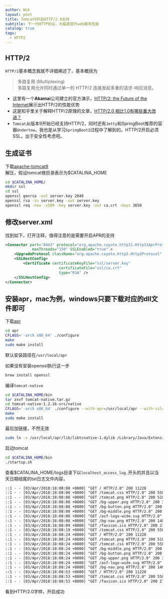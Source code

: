```yaml
---
author: Wuk
layout: post
title: Tomcat9开启HTTP/2.0支持
subtitle: 下一代HTTP协议，大幅度提升web服务性能
catalog: true
tags:
  - HTTP2
---
```


## HTTP/2
`HTTP/2`基本概念我就不详细阐述了，基本概括为
> 多路复用 (Multiplexing)    
> 多路复用允许同时通过单一的 HTTP/2 连接发起多重的请求-响应消息。

- 这里有一个**Akamai**公司建立的官方演示，[HTTP/2: the Future of the Internet](https://http2.akamai.com/demo)展示出HTTP/2的性能优势
- 这是知乎里关于解释HTTP/2原理的文章，[HTTP/2.0 相比1.0有哪些重大改进？](https://www.zhihu.com/question/34074946)
- `Tomcat`从版本9开始已经支持HTTP/2，同时还有`Jetty`和SpringBoot推荐的容器`Undertow`，我也是从学习`SpringBoot2`过程中了解到的。HTTP/2开启必须SSL，出于安全性考虑吧。

## 生成证书
下载[apache-tomcat9](https://tomcat.apache.org/download-90.cgi)    
解压，假设tomcat根目录表示为$CATALINA_HOME
```bash
cd $CATALINA_HOME/
mkdir ssl
cd ssl
openssl genrsa -out server.key 2048
openssl rsa -in server.key -out server.key
openssl req -new -x509 -key server.key -out ca.crt -days 3650
```

## 修改server.xml
找到如下，打开注释，值得注意的是需要开启APR的支持
```xml
<Connector port="8443" protocol="org.apache.coyote.http11.Http11AprProtocol"
            maxThreads="150" SSLEnabled="true" >
    <UpgradeProtocol className="org.apache.coyote.http2.Http2Protocol" />
    <SSLHostConfig>
        <Certificate certificateKeyFile="ssl/server.key"
                        certificateFile="ssl/ca.crt"
                        type="RSA" />
    </SSLHostConfig>
</Connector>
```

## 安装apr，mac为例，windows只要下载对应的dll文件即可
下载[apr](https://apr.apache.org/download.cgi)
```bash
cd apr
CFLAGS='-arch x86_64' ./configure
make
sudo make install
```
默认安装路径在`/usr/local/apr`

如果没有安装openssl执行这一步
```bash
brew install openssl
```

编译`tomcat-native`
```bash
cd $CATALINA_HOME/bin
tar zxvf tomcat-native.tar.gz
cd tomcat-native-1.2.16-src/native
CFLAGS='-arch x86_64' ./configure --with-apr=/usr/local/apr --with-ssl=/usr/local/opt/openssl --with-java-home=/Library/Java/JavaVirtualMachines/jdk1.8.0_152.jdk/Contents/Home
make
sudo make install
```

最后加链接，不然无效
```bash
sudo ln -s /usr/local/apr/lib/libtcnative-1.dylib /Library/Java/Extensions/
```

启动tomcat
```bash
cd $CATALINA_HOME/bin
./startup.sh
```

查看$CATALINA_HOME/logs目录下以`localhost_access_log.`开头的并且以当天日期结尾的txt日志文件内容，
```txt
::1 - - [03/Apr/2018:18:08:08 +0800] "GET / HTTP/2.0" 200 11228
::1 - - [03/Apr/2018:18:08:08 +0800] "GET /tomcat.css HTTP/2.0" 200 5581
::1 - - [03/Apr/2018:18:08:08 +0800] "GET /tomcat.png HTTP/2.0" 200 5103
::1 - - [03/Apr/2018:18:08:08 +0800] "GET /bg-upper.png HTTP/2.0" 200 3103
::1 - - [03/Apr/2018:18:08:08 +0800] "GET /bg-button.png HTTP/2.0" 200 713
::1 - - [03/Apr/2018:18:08:08 +0800] "GET /bg-middle.png HTTP/2.0" 200 1918
::1 - - [03/Apr/2018:18:08:08 +0800] "GET /asf-logo-wide.svg HTTP/2.0" 200 27235
::1 - - [03/Apr/2018:18:08:08 +0800] "GET /bg-nav.png HTTP/2.0" 200 1401
::1 - - [03/Apr/2018:18:08:09 +0800] "GET /favicon.ico HTTP/2.0" 200 21630
::1 - - [03/Apr/2018:18:08:19 +0800] "GET /tomcat.css HTTP/2.0" 200 5581
::1 - - [03/Apr/2018:18:08:24 +0800] "GET / HTTP/2.0" 200 11228
::1 - - [03/Apr/2018:18:08:24 +0800] "GET /tomcat.png HTTP/2.0" 200 5103
::1 - - [03/Apr/2018:18:08:24 +0800] "GET /tomcat.css HTTP/2.0" 200 5581
::1 - - [03/Apr/2018:18:08:24 +0800] "GET /bg-middle.png HTTP/2.0" 200 1918
::1 - - [03/Apr/2018:18:08:24 +0800] "GET /bg-button.png HTTP/2.0" 200 713
::1 - - [03/Apr/2018:18:08:24 +0800] "GET /bg-upper.png HTTP/2.0" 200 3103
::1 - - [03/Apr/2018:18:08:24 +0800] "GET /asf-logo-wide.svg HTTP/2.0" 200 27235
::1 - - [03/Apr/2018:18:08:24 +0800] "GET /bg-nav.png HTTP/2.0" 200 1401
::1 - - [03/Apr/2018:18:08:53 +0800] "GET / HTTP/2.0" 200 11228
::1 - - [03/Apr/2018:18:08:53 +0800] "GET /tomcat.css HTTP/2.0" 200 5581
::1 - - [03/Apr/2018:18:08:53 +0800] "GET /favicon.ico HTTP/2.0" 200 21630
```
看到HTTP/2.0字样，开启成功
